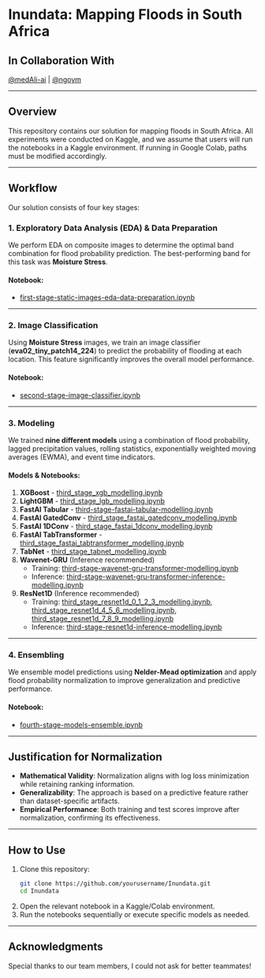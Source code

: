 # Inundata: Mapping Floods in South Africa

## In Collaboration With
[@medAli-ai](#) | [@ngoym](#)

---

## Overview
This repository contains our solution for mapping floods in South Africa. All experiments were conducted on Kaggle, and we assume that users will run the notebooks in a Kaggle environment. If running in Google Colab, paths must be modified accordingly.

---

## Workflow
Our solution consists of four key stages:

### 1. Exploratory Data Analysis (EDA) & Data Preparation
We perform EDA on composite images to determine the optimal band combination for flood probability prediction. The best-performing band for this task was **Moisture Stress**.

#### Notebook:
- [first-stage-static-images-eda-data-preparation.ipynb](first-stage-static-images-eda-data-preparation.ipynb)

---

### 2. Image Classification
Using **Moisture Stress** images, we train an image classifier (**eva02_tiny_patch14_224**) to predict the probability of flooding at each location. This feature significantly improves the overall model performance.

#### Notebook:
- [second-stage-image-classifier.ipynb](second-stage-image-classifier.ipynb)

---

### 3. Modeling
We trained **nine different models** using a combination of flood probability, lagged precipitation values, rolling statistics, exponentially weighted moving averages (EWMA), and event time indicators.

#### Models & Notebooks:
1. **XGBoost** - [third_stage_xgb_modelling.ipynb](third_stage_xgb_modelling.ipynb)
2. **LightGBM** - [third_stage_lgb_modelling.ipynb](third_stage_lgb_modelling.ipynb)
3. **FastAI Tabular** - [third-stage-fastai-tabular-modelling.ipynb](third-stage-fastai-tabular-modelling.ipynb)
4. **FastAI GatedConv** - [third_stage_fastai_gatedconv_modelling.ipynb](third_stage_fastai_gatedconv_modelling.ipynb)
5. **FastAI 1DConv** - [third_stage_fastai_1dconv_modelling.ipynb](third_stage_fastai_1dconv_modelling.ipynb)
6. **FastAI TabTransformer** - [third_stage_fastai_tabtransformer_modelling.ipynb](third_stage_fastai_tabtransformer_modelling.ipynb)
7. **TabNet** - [third_stage_tabnet_modelling.ipynb](third_stage_tabnet_modelling.ipynb)
8. **Wavenet-GRU** (Inference recommended)  
   - Training: [third-stage-wavenet-gru-transformer-modelling.ipynb](third-stage-wavenet-gru-transformer-modelling.ipynb)  
   - Inference: [third-stage-wavenet-gru-transformer-inference-modelling.ipynb](third-stage-wavenet-gru-transformer-inference-modelling.ipynb)
9. **ResNet1D** (Inference recommended)  
   - Training: [third_stage_resnet1d_0_1_2_3_modelling.ipynb](third_stage_resnet1d_0_1_2_3_modelling.ipynb), [third_stage_resnet1d_4_5_6_modelling.ipynb](third_stage_resnet1d_4_5_6_modelling.ipynb), [third_stage_resnet1d_7_8_9_modelling.ipynb](third_stage_resnet1d_7_8_9_modelling.ipynb)  
   - Inference: [third-stage-resnet1d-inference-modelling.ipynb](third-stage-resnet1d-inference-modelling.ipynb)

---

### 4. Ensembling
We ensemble model predictions using **Nelder-Mead optimization** and apply flood probability normalization to improve generalization and predictive performance.

#### Notebook:
- [fourth-stage-models-ensemble.ipynb](fourth-stage-models-ensemble.ipynb)

---

## Justification for Normalization
- **Mathematical Validity**: Normalization aligns with log loss minimization while retaining ranking information.
- **Generalizability**: The approach is based on a predictive feature rather than dataset-specific artifacts.
- **Empirical Performance**: Both training and test scores improve after normalization, confirming its effectiveness.

---

## How to Use
1. Clone this repository:
   ```bash
   git clone https://github.com/yourusername/Inundata.git
   cd Inundata
   ```
2. Open the relevant notebook in a Kaggle/Colab environment.
3. Run the notebooks sequentially or execute specific models as needed.

---

## Acknowledgments
Special thanks to our team members, I could not ask for better teammates!
